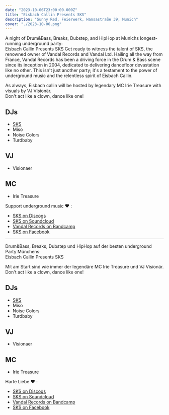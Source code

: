 ```yaml
---
date: "2023-10-06T23:00:00.000Z"
title: "Eisbach Callin Presents SKS"
description: "Sunny Red, Feierwerk, Hansastraße 39, Munich"
cover: "./2023-10-06.png"
---
```


A night of Drum&Bass, Breaks, Dubstep, and HipHop at Munichs longest-running underground party:  
Eisbach Callin Presents SKS
Get ready to witness the talent of SKS, the renowned owner of Vandal Records and Vandal Ltd. Hailing all the way from France, Vandal Records has been a driving force in the Drum & Bass scene since its inception in 2004, dedicated to delivering dancefloor devastation like no other. This isn't just another party; it's a testament to the power of underground music and the relentless spirit of Eisbach Callin.

As always, Eisbach callin will be hosted by legendary MC Irie Treasure with visuals by VJ Visionär.  
Don't act like a clown, dance like one!

## DJs

- [SKS](https://soundcloud.com/sksvandal)
- Miso
- Noise Colors
- Turdbaby

## VJ

- Visionaer

## MC

- Irie Treasure

Support underground music ❤️ :

- [SKS on Discogs](https://www.discogs.com/artist/279501-DJ-Sks)
- [SKS on Soundcloud](https://soundcloud.com/sksvandal)
- [Vandal Records on Bandcamp](https://vandalrecords.bandcamp.com/)
- [SKS on Facebook](https://www.facebook.com/SKSVandal)

---

Drum&Bass, Breaks, Dubstep und HipHop auf der besten underground Party Münchens:  
Eisbach Callin Presents SKS

Mit am Start sind wie immer der legendäre MC Irie Treasure und VJ Visionär.  
Don't act like a clown, dance like one!

## DJs

- [SKS](https://soundcloud.com/sksvandal)
- Miso
- Noise Colors
- Turdbaby

## VJ

- Visionaer

## MC

- Irie Treasure

Harte Liebe ❤️ :

- [SKS on Discogs](https://www.discogs.com/artist/279501-DJ-Sks)
- [SKS on Soundcloud](https://soundcloud.com/sksvandal)
- [Vandal Records on Bandcamp](https://vandalrecords.bandcamp.com/)
- [SKS on Facebook](https://www.facebook.com/SKSVandal)
